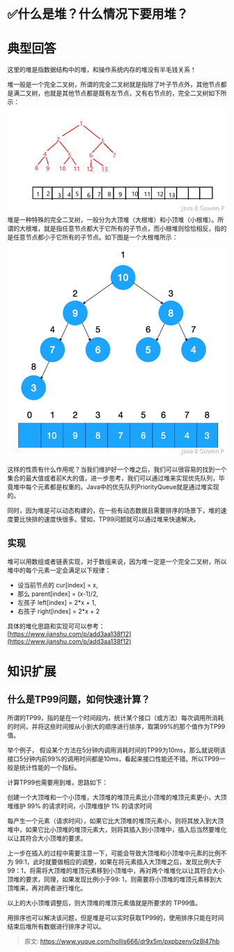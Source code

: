 # ✅什么是堆？什么情况下要用堆？


# 典型回答
这里的堆是指数据结构中的堆，和操作系统内存的堆没有半毛钱关系！

堆一般是一个完全二叉树，所谓的完全二叉树就是指除了叶子节点外，其他节点都是满二叉树，也就是其他节点都是既有左节点，又有右节点的，完全二叉树如下所示：
![image.png](./img/RXvfsrAiK7Sjcl0S/1676816641927-a86cd3f1-cf77-4987-a8d9-2c4df50531c7-655051.png)
堆是一种特殊的完全二叉树，一般分为大顶堆（大根堆）和小顶堆（小根堆）。所谓的大根堆，就是指任意节点都大于它所有的子节点，而小根堆则恰恰相反，指的是任意节点都小于它所有的子节点。如下图是一个大根堆所示：

![image.png](./img/RXvfsrAiK7Sjcl0S/1676816916109-d81fa23e-e663-42d4-a44b-9f57a4c4c9cf-584609.png)

这样的性质有什么作用呢？当我们维护好一个堆之后，我们可以很容易的找到一个集合的最大值或者前K大的值，进一步思考，我们可以通过堆来实现优先队列，毕竟堆中每个元素都是权重的。Java中的优先队列PriorityQueue就是通过堆实现的。

同时，因为堆是可以动态构建的，在一些有动态数据且需要排序的场景下，堆的速度要比快排的速度快很多。譬如，TP99问题就可以通过堆来快速解决。

## 实现
堆可以用数组或者链表实现，对于数组来说，因为堆一定是一个完全二叉树，所以堆中的每个元素一定会满足以下规律：

- 设当前节点的 cur[index] = x,
- 那么 parent[index] = (x-1)/2,
- 左孩子 left[index] = 2*x + 1,
- 右孩子 right[index] = 2*x + 2

具体的堆化思路和实现可可以参考：[https://www.jianshu.com/p/add3aa138f12](https://www.jianshu.com/p/add3aa138f12)

# 知识扩展


## 什么是TP99问题，如何快速计算？
所谓的TP99，指的是在一个时间段内，统计某个接口（或方法）每次调用所消耗的时间，并将这些时间按从小到大的顺序进行排序，取第99%的那个值作为TP99值。

举个例子， 假设某个方法在5分钟内调用消耗时间的TP99为10ms，那么就说明该接口5分钟内前99%的调用时间都是10ms，看起来接口性能还不错。所以TP99一般是统计性能的一个指标。

计算TP99也需要用到堆，思路如下：

创建一个大顶堆和一个小顶堆，大顶堆的堆顶元素比小顶堆的堆顶元素更小，大顶堆维护 99% 的请求时间，小顶堆维护 1% 的请求时间

每产生一个元素（请求时间），如果它比大顶堆的堆顶元素小，则将其放入到大顶堆中，如果它比小顶堆的堆顶元素大，则将其插入到小顶堆中，插入后当然要堆化以让其符合大小顶堆的要求。

上一步在插入的过程中需要注意一下，可能会导致大顶堆和小顶堆中元素的比例不为 99:1，此时就要做相应的调整，如果在将元素插入大顶堆之后，发现比例大于 99：1，将需将大顶堆的堆顶元素移到小顶堆中，再对两个堆堆化以让其符合大小顶堆的要求，同理，如果发现比例小于99: 1，则需要将小顶堆的堆顶元素移到大顶堆来，再对两者进行堆化。

以上的大小顶堆调整后，则大顶堆的堆顶元素值就是所要求的 TP99值。

用排序也可以解决该问题，但是堆是可以实时获取TP99的，使用排序只能在时间结束后堆所有数据进行排序才可以。


> 原文: <https://www.yuque.com/hollis666/dr9x5m/pxpbzenv0z8l47hb>